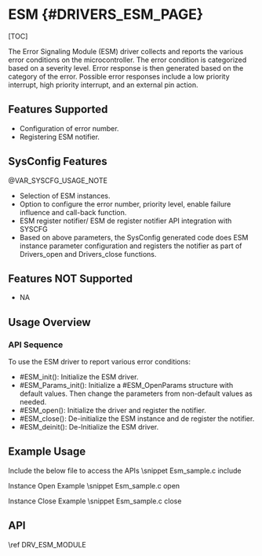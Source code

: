 # ESM {#DRIVERS_ESM_PAGE}

[TOC]

The Error Signaling Module (ESM) driver collects and reports the various error conditions on the microcontroller.
The error condition is categorized based on a severity level. Error response is then generated based on
the category of the error. Possible error responses include a low priority interrupt, high priority interrupt,
and an external pin action.

## Features Supported

- Configuration of error number.
- Registering ESM notifier.

## SysConfig Features

@VAR_SYSCFG_USAGE_NOTE

- Selection of ESM instances.
- Option to configure the error number, priority level, enable failure influence and call-back function.
-  ESM register notifier/ ESM de register notifier API integration with SYSCFG
- Based on above parameters, the SysConfig generated code does ESM instance parameter configuration and registers
  the notifier as part of Drivers_open and Drivers_close functions.

## Features NOT Supported

- NA

## Usage Overview

### API Sequence

To use the ESM driver to report various error conditions:

- #ESM_init(): Initialize the ESM driver.
- #ESM_Params_init():  Initialize a #ESM_OpenParams structure with default
   values. Then change the parameters from non-default values as needed.
- #ESM_open():  Initialize the driver and register the notifier.
- #ESM_close():  De-initialize the ESM instance and de register the notifier.
- #ESM_deinit(): De-Initialize the ESM driver.

## Example Usage

Include the below file to access the APIs
\snippet Esm_sample.c include

Instance Open Example
\snippet Esm_sample.c open

Instance Close Example
\snippet Esm_sample.c close

## API

\ref DRV_ESM_MODULE
